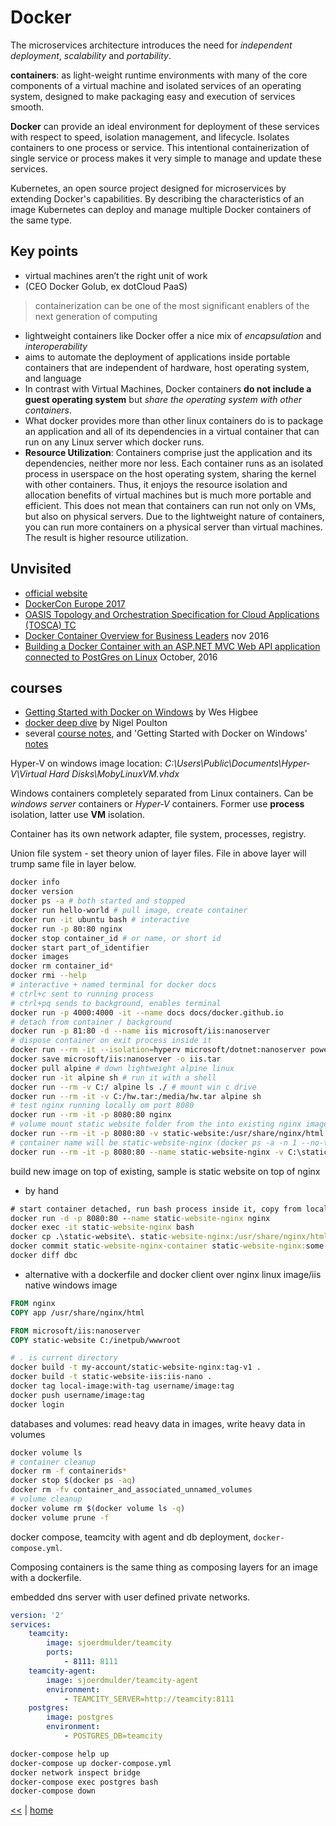 # Docker

The microservices architecture introduces the need for _independent deployment_, _scalability_ and _portability_.

**containers**: as light-weight runtime environments with many of the core components of a virtual machine and isolated services of an operating system, designed to make packaging easy and execution of services smooth.

**Docker** can provide an ideal environment for deployment of these services with respect to speed, isolation management, and lifecycle. Isolates containers to one process or service. This intentional containerization of single service or process makes it very simple to manage and update these services.

Kubernetes, an open source project designed for microservices by extending Docker's capabilities. By describing the characteristics of an image Kubernetes can deploy and manage multiple Docker containers of the same type.

## Key points

* virtual machines aren’t the right unit of work
* (CEO Docker Golub, ex dotCloud PaaS) 
> containerization can be one of the most significant enablers of the next generation of computing
* lightweight containers like Docker offer a nice mix of _encapsulation_ and _interoperability_
* aims to automate the deployment of applications inside portable containers that are independent of hardware, host operating system, and language
* In contrast with Virtual Machines, Docker containers **do not include a guest operating system** but _share the operating system with other containers_.
* What docker provides more than other linux containers do is to package an application and all of its dependencies in a virtual container that can run on any Linux server which docker runs. 
* **Resource Utilization**: Containers comprise just the application and its dependencies, neither more nor less. Each container runs as an isolated process in userspace on the host operating system, sharing the kernel with other containers. Thus, it enjoys the resource isolation and allocation benefits of virtual machines but is much more portable and efficient. This does not mean that containers can run not only on VMs, but also on physical servers. Due to the lightweight nature of containers, you can run more containers on  a physical server than virtual machines. The result is higher resource utilization.

## Unvisited

* [official website](https://www.docker.com/)
* [DockerCon Europe 2017](http://europe-2017.dockercon.com/)
* [OASIS Topology and Orchestration Specification for Cloud Applications (TOSCA) TC](https://www.oasis-open.org/committees/tc_home.php?wg_abbrev=tosca)
* [Docker Container Overview for Business Leaders](https://blogs.msdn.microsoft.com/allthingscontainer/2016/11/07/docker-container-overview-for-business-leaders/) nov 2016
* [Building a Docker Container with an ASP.NET MVC Web API application connected to PostGres on Linux](https://blogs.msdn.microsoft.com/allthingscontainer/2016/10/13/building-a-docker-container-with-an-asp-net-mvc-web-api-application-connected-to-postgres-on-linux/) October, 2016

## courses

* [Getting Started with Docker on Windows](https://app.pluralsight.com/library/courses/docker-windows-getting-started/table-of-contents) by Wes Higbee
* [docker deep dive](https://app.pluralsight.com/library/courses/docker-deep-dive-update/table-of-contents) by Nigel Poulton
* several [course notes](https://gist.github.com/g0t4), and 'Getting Started with Docker on Windows' [notes](https://gist.github.com/g0t4/0d97a9595c87736a8a72a2bd21afc0d9)

Hyper-V on windows image location: _C:\Users\Public\Documents\Hyper-V\Virtual Hard Disks\MobyLinuxVM.vhdx_

Windows containers completely separated from Linux containers. Can be _windows server_ containers or _Hyper-V_ containers. Former use **process** isolation, latter use **VM** isolation.

Container has its own network adapter, file system, processes, registry.

Union file system - set theory union of layer files. File in above layer will trump same file in layer below.

```bash
docker info
docker version
docker ps -a # both started and stopped
docker run hello-world # pull image, create container
docker run -it ubuntu bash # interactive
docker run -p 80:80 nginx
docker stop container_id # or name, or short id
docker start part_of_identifier
docker images
docker rm container_id*
docker rmi --help
# interactive + named terminal for docker docs
# ctrl+c sent to running process
# ctrl+pq sends to background, enables terminal
docker run -p 4000:4000 -it --name docs docs/docker.github.io
# detach from container / background
docker run -p 81:80 -d --name iis microsoft/iis:nanoserver
# dispose container on exit process inside it
docker run --rm -it --isolation=hyperv microsoft/dotnet:nanoserver powershell
docker save microsoft/iis:nanoserver -o iis.tar
docker pull alpine # down lightweight alpine linux
docker run -it alpine sh # run it with a shell
docker run --rm -v C:/ alpine ls ./ # mount win c drive
docker run --rm -it -v C:/hw.tar:/media/hw.tar alpine sh
# test nginx running locally om port 8080
docker run --rm -it -p 8080:80 nginx
# volume mount static website folder from the into existing nginx image
docker run --rm -it -p 8080:80 -v static-website:/usr/share/nginx/html nginx
# container name will be static-website-nginx (docker ps -a -n 1 --no-trunc)
docker run --rm -it -p 8080:80 --name static-website-nginx -v C:\static-website:/usr/share/nginx/html nginx
```

build new image on top of existing, sample is static website on top of nginx

* by hand

```cmd
# start container detached, run bash process inside it, copy from local fs to container, create new image with changes
docker run -d -p 8080:80 --name static-website-nginx nginx
docker exec -it static-website-nginx bash
docker cp .\static-website\. static-website-nginx:/usr/share/nginx/html
docker commit static-website-nginx-container static-website-nginx:some-tag
docker diff dbc
```

* alternative with a dockerfile and docker client over nginx linux image/iis native windows image

```dockerfile
FROM nginx
COPY app /usr/share/nginx/html
```

```dockerfile
FROM microsoft/iis:nanoserver
COPY static-website C:/inetpub/wwwroot
```

```bash
# . is current directory
docker build -t my-account/static-website-nginx:tag-v1 .
docker build -t static-website-iis:iis-nano .
docker tag local-image:with-tag username/image:tag
docker push username/image:tag
docker login
```

databases and volumes: read heavy data in images, write heavy data in volumes

```sh
docker volume ls
# container cleanup
docker rm -f containerids*
docker stop $(docker ps -aq)
docker rm -fv container_and_associated_unnamed_volumes
# volume cleanup
docker volume rm $(docker volume ls -q)
docker volume prune -f
```

docker compose, teamcity with agent and db deployment, `docker-compose.yml`.

Composing containers is the same thing as composing layers for an image with a dockerfile.

embedded dns server with user defined private networks. 

```yml
version: '2'
services:
    teamcity:
        image: sjoerdmulder/teamcity
        ports:
            - 8111: 8111
    teamcity-agent:
        image: sjoerdmulder/teamcity-agent
        environment:
            - TEAMCITY_SERVER=http://teamcity:8111
    postgres:
        image: postgres
        environment:
            - POSTGRES_DB=teamcity
```

```bash
docker-compose help up
docker-compose up docker-compose.yml
docker network inspect bridge
docker-compose exec postgres bash
docker-compose down
```

[<<](../soa.md) | [home](../../README.md)